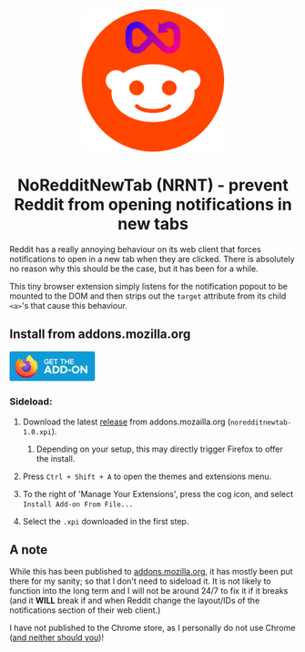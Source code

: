 <div align="center">
  <a href="https://addons.mozilla.org/en-GB/firefox/addon/noredditnewtab/" target="_blank" rel="rel=noopener noreferrer">
    <img src="./resources/NRNT Logo fullsize.png" width="250px"/>
  </a>
</div>

<div align="center">
<h1>NoRedditNewTab (NRNT) - prevent Reddit from opening notifications in new tabs</h1>
</div>

Reddit has a really annoying behaviour on its web client that forces notifications to open in a new tab when they are clicked. There is absolutely no reason why this should be the case, but it has been for a while.

This tiny browser extension simply listens for the notification popout to be mounted to the DOM and then strips out the `target` attribute from its child `<a>`'s that cause this behaviour.

## Install from addons.mozilla.org
<a href="https://addons.mozilla.org/en-GB/firefox/addon/noredditnewtab/" target="_blank" rel="rel=noopener noreferrer">
  <img src="./resources/readme_images/get_addon.png" width="150px"/>
</a>

### Sideload:
1. Download the latest [release](https://addons.mozilla.org/firefox/downloads/file/4076056/noredditnewtab-1.0.xpi) from addons.mozailla.org (`noredditnewtab-1.0.xpi`).
    
    1. Depending on your setup, this may directly trigger Firefox to offer the install. 
2. Press `Ctrl + Shift + A` to open the themes and extensions menu.
3. To the right of 'Manage Your Extensions', press the cog icon, and select `Install Add-on From File...`
4. Select the `.xpi` downloaded in the first step.

## A note

While this has been published to [addons.mozilla.org](addons.mozilla.org), it has mostly been put there for my sanity; so that I don't need to sideload it. It is not likely to function into the long term and I will not be around 24/7 to fix it if it breaks (and it **WILL** break if and when Reddit change the layout/IDs of the notifications section of their web client.)

I have not published to the Chrome store, as I personally do not use Chrome ([and neither should you](https://www.browserlondon.com/blog/2019/02/11/chromium-eroding-open-web/))!
